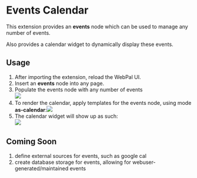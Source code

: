 Events Calendar
===============

This extension provides an **events** node which can be used to manage any number of events.

Also provides a calendar widget to dynamically display these events.

Usage
-----

1. After importing the extension, reload the WebPal UI.
2. Insert an **events** node into any page.
3. Populate the events node with any number of events  
![](#)
4. To render the calendar, apply templates for the events node, using mode **as-calendar**:![](#)
5. The calendar widget will show up as such:  
![](#)

Coming Soon
-----------

1. define external sources for events, such as google cal
2. create database storage for events, allowing for webuser-generated/maintained events